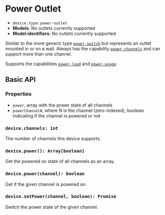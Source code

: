 # Power Outlet

* `device.type`: `power-outlet`
* **Models**: No outlets currently supported
* **Model identifiers**: No outlets currently supported

Similar to the more generic type [`power-switch`](power-switch.md) but represents an outlet
mounted in or on a wall. Always has the capability
[`power-channels`](cap-power-channels.md) and can support more than one channel.

Supports the capabilities [`power-load`](cap-power-load.md)  and [`power-usage`](cap-power-usage.md).

## Basic API

### Properties

* `power`, array with the power state of all channels
* `powerChannelN`, where N is the channel (zero-indexed), boolean indicating if the channel is powered or not

### `device.channels: int`

The number of channels this device supports.

### `device.power(): Array[boolean]`

Get the powered on state of all channels as an array.

### `device.power(channel): boolean`

Get if the given channel is powered on.

### `device.setPower(channel, boolean): Promise`

Switch the power state of the given channel.
